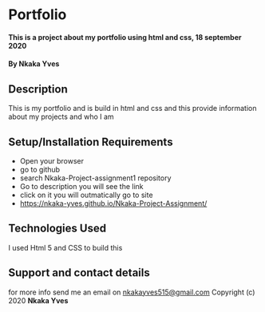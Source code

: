 # Portfolio
#### This is a project about my portfolio using html and css, 18 september 2020
#### By **Nkaka Yves**
## Description
This is my portfolio and is build in html and css and this provide information about my projects and who I am
## Setup/Installation Requirements
* Open your browser
* go to github 
* search Nkaka-Project-assignment1 repository
* Go to description you will see the link
* click on it you will outmatically go to site
* https://nkaka-yves.github.io/Nkaka-Project-Assignment/
## Technologies Used
I used Html 5 and CSS to build this
## Support and contact details
for more info send me an email on nkakayves515@gmail.com
Copyright (c) 2020 **Nkaka Yves**